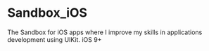 # Sandbox_iOS
The Sandbox for iOS apps where I improve my skills in applications development using UIKit. iOS 9+
